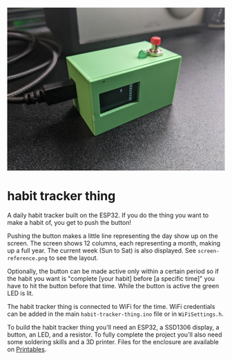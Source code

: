 ![Alt text](images/complete.jpg?raw=true "a photo of the complete habit tracker thing")

# habit tracker thing
A daily habit tracker built on the ESP32. If you do the thing you want to make a habit of, you get to push the button!

Pushing the button makes a little line representing the day show up on the screen. The screen shows 12 columns, each representing a month, making up a full year. The current week (Sun to Sat) is also displayed. See `screen-reference.png` to see the layout.

Optionally, the button can be made active only within a certain period so if the habit you want is "complete [your habit] before [a specific time]" you have to hit the button before that time. While the button is active the green LED is lit.

The habit tracker thing is connected to WiFi for the time. WiFi credentials can be added in the main `habit-tracker-thing.ino` file or in `WiFiSettings.h`.

To build the habit tracker thing you'll need an ESP32, a SSD1306 display, a button, an LED, and a resistor. To fully complete the project you'll also need some soldering skills and a 3D printer. Files for the enclosure are available on [Printables](https://www.printables.com/model/274829-habit-tracker-thing-enclosure).
